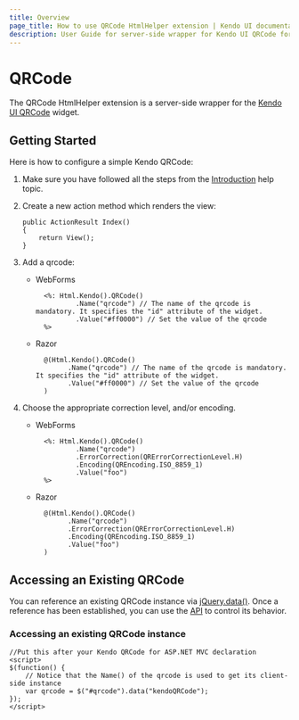 ```yaml
---
title: Overview
page_title: How to use QRCode HtmlHelper extension | Kendo UI documentation
description: User Guide for server-side wrapper for Kendo UI QRCode for ASP.NET MVC widget.
---
```


# QRCode

The QRCode HtmlHelper extension is a server-side wrapper for the [Kendo UI QRCode](/api/web/qrcode) widget.

## Getting Started

Here is how to configure a simple Kendo QRCode:

1.  Make sure you have followed all the steps from the [Introduction](/using-kendo-with/aspnet-mvc/introduction) help topic.

2.  Create a new action method which renders the view:

        public ActionResult Index()
        {
            return View();
        }
3.  Add a qrcode:
    - WebForms

            <%: Html.Kendo().QRCode()
                    .Name("qrcode") // The name of the qrcode is mandatory. It specifies the "id" attribute of the widget.
                    .Value("#ff0000") // Set the value of the qrcode
            %>
    - Razor

            @(Html.Kendo().QRCode()
                  .Name("qrcode") // The name of the qrcode is mandatory. It specifies the "id" attribute of the widget.
                  .Value("#ff0000") // Set the value of the qrcode
            )
4. Choose the appropriate correction level, and/or encoding.
    - WebForms

            <%: Html.Kendo().QRCode()
                    .Name("qrcode")
                    .ErrorCorrection(QRErrorCorrectionLevel.H)
                    .Encoding(QREncoding.ISO_8859_1)
                    .Value("foo")
            %>
    - Razor

            @(Html.Kendo().QRCode()
                  .Name("qrcode")
                  .ErrorCorrection(QRErrorCorrectionLevel.H)
                  .Encoding(QREncoding.ISO_8859_1)
                  .Value("foo")
            )

## Accessing an Existing QRCode

You can reference an existing QRCode instance via [jQuery.data()](http://api.jquery.com/jQuery.data/).
Once a reference has been established, you can use the [API](/api/web/qrcode#methods) to control its behavior.


### Accessing an existing QRCode instance

    //Put this after your Kendo QRCode for ASP.NET MVC declaration
    <script>
    $(function() {
        // Notice that the Name() of the qrcode is used to get its client-side instance
        var qrcode = $("#qrcode").data("kendoQRCode");
    });
    </script>
